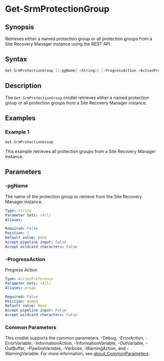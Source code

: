 # Get-SrmProtectionGroup

## Synopsis

Retrieves either a named protection group or all protection groups from a Site Recovery Manager instance using the
REST API.

## Syntax

```powershell
Get-SrmProtectionGroup [[-pgName] <String>] [-ProgressAction <ActionPreference>] [<CommonParameters>]
```

## Description

The `Get-SrmProtectionGroup` cmdlet retrieves either a named protection group or all protection groups from a
Site Recovery Manager instance.

## Examples

### Example 1

```powershell
Get-SrmProtectionGroup
```

This example retrieves all protection groups from a Site Recovery Manager instance.

## Parameters

### -pgName

The name of the protection group to retrieve from the Site Recovery Manager instance.

```yaml
Type: String
Parameter Sets: (All)
Aliases:

Required: False
Position: 1
Default value: None
Accept pipeline input: False
Accept wildcard characters: False
```

### -ProgressAction

Progress Action

```yaml
Type: ActionPreference
Parameter Sets: (All)
Aliases: proga

Required: False
Position: Named
Default value: None
Accept pipeline input: False
Accept wildcard characters: False
```

### Common Parameters

This cmdlet supports the common parameters: -Debug, -ErrorAction, -ErrorVariable, -InformationAction, -InformationVariable, -OutVariable, -OutBuffer, -PipelineVariable, -Verbose, -WarningAction, and -WarningVariable. For more information, see [about_CommonParameters](http://go.microsoft.com/fwlink/?LinkID=113216).

